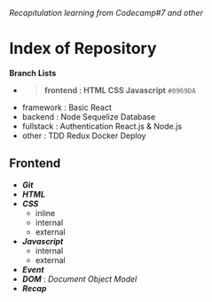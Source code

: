 _Recapitulation learning from Codecamp#7 and other_

# Index of Repository

**Branch Lists**

- > **frontend : HTML CSS Javascript** `#0969DA`
- framework : Basic React
- backend : Node Sequelize Database
- fullstack : Authentication React.js & Node.js
- other : TDD Redux Docker Deploy

## Frontend

- **_Git_**
- **_HTML_**
- **_CSS_**
  - inline
  - internal
  - external
- **_Javascript_**
  - internal
  - external
- **_Event_**
- **_DOM_** : _Document Object Model_
- **_Recap_**
